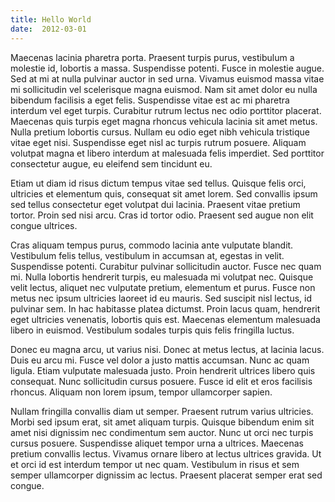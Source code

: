 ```yaml
---
title: Hello World
date:  2012-03-01
---
```


Maecenas lacinia pharetra porta. Praesent turpis purus, vestibulum a molestie
id, lobortis a massa. Suspendisse potenti. Fusce in molestie augue. Sed at mi at
nulla pulvinar auctor in sed urna. Vivamus euismod massa vitae mi sollicitudin
vel scelerisque magna euismod. Nam sit amet dolor eu nulla bibendum facilisis a
eget felis. Suspendisse vitae est ac mi pharetra interdum vel eget
turpis. Curabitur rutrum lectus nec odio porttitor placerat. Maecenas quis
turpis eget magna rhoncus vehicula lacinia sit amet metus. Nulla pretium
lobortis cursus. Nullam eu odio eget nibh vehicula tristique vitae eget
nisi. Suspendisse eget nisl ac turpis rutrum posuere. Aliquam volutpat magna et
libero interdum at malesuada felis imperdiet. Sed porttitor consectetur augue,
eu eleifend sem tincidunt eu.

Etiam ut diam id risus dictum tempus vitae sed tellus. Quisque felis orci,
ultricies et elementum quis, consequat sit amet lorem. Sed convallis ipsum sed
tellus consectetur eget volutpat dui lacinia. Praesent vitae pretium
tortor. Proin sed nisi arcu. Cras id tortor odio. Praesent sed augue non elit
congue ultrices.

Cras aliquam tempus purus, commodo lacinia ante vulputate blandit. Vestibulum
felis tellus, vestibulum in accumsan at, egestas in velit. Suspendisse
potenti. Curabitur pulvinar sollicitudin auctor. Fusce nec quam mi. Nulla
lobortis hendrerit turpis, eu malesuada mi volutpat nec. Quisque velit lectus,
aliquet nec vulputate pretium, elementum et purus. Fusce non metus nec ipsum
ultricies laoreet id eu mauris. Sed suscipit nisl lectus, id pulvinar sem. In
hac habitasse platea dictumst. Proin lacus quam, hendrerit eget ultricies
venenatis, lobortis quis est. Maecenas elementum malesuada libero in
euismod. Vestibulum sodales turpis quis felis fringilla luctus.

Donec eu magna arcu, ut varius nisi. Donec at metus lectus, at lacinia
lacus. Duis eu arcu mi. Fusce vel dolor a justo mattis accumsan. Nunc ac quam
ligula. Etiam vulputate malesuada justo. Proin hendrerit ultrices libero quis
consequat. Nunc sollicitudin cursus posuere. Fusce id elit et eros facilisis
rhoncus. Aliquam non lorem ipsum, tempor ullamcorper sapien.

Nullam fringilla convallis diam ut semper. Praesent rutrum varius
ultricies. Morbi sed ipsum erat, sit amet aliquam turpis. Quisque bibendum enim
sit amet nisi dignissim nec condimentum sem auctor. Nunc ut orci nec turpis
cursus posuere. Suspendisse aliquet tempor urna a ultrices. Maecenas pretium
convallis lectus. Vivamus ornare libero at lectus ultrices gravida. Ut et orci
id est interdum tempor ut nec quam. Vestibulum in risus et sem semper
ullamcorper dignissim ac lectus. Praesent placerat semper erat sed congue.
